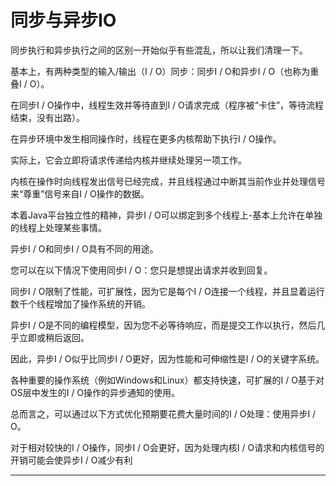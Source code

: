 # 同步与异步IO

同步执行和异步执行之间的区别一开始似乎有些混乱，所以让我们清理一下。

基本上，有两种类型的输入/输出（I / O）同步：同步I / O和异步I / O（也称为重叠I / O）。

在同步I / O操作中，线程生效并等待直到I / O请求完成（程序被“卡住”，等待流程结束，没有出路）。

在异步环境中发生相同操作时，线程在更多内核帮助下执行I / O操作。

实际上，它会立即将请求传递给内核并继续处理另一项工作。

内核在操作时向线程发出信号已经完成，并且线程通过中断其当前作业并处理信号来“尊重”信号来自I / O操作的数据。

本着Java平台独立性的精神，异步I / O可以绑定到多个线程上-基本上允许在单独的线程上处理某些事情。

异步I / O和同步I / O具有不同的用途。

您可以在以下情况下使用同步I / O：您只是想提出请求并收到回复。

同步I / O限制了性能，可扩展性，因为它是每个I / O连接一个线程，并且显着运行数千个线程增加了操作系统的开销。

异步I / O是不同的编程模型，因为您不必等待响应，而是提交工作以执行，然后几乎立即或稍后返回。

因此，异步I / O似乎比同步I / O更好，因为性能和可伸缩性是I / O的关键字系统。

各种重要的操作系统（例如Windows和Linux）都支持快速，可扩展的I / O基于对OS层中发生的I / O操作的异步通知的使用。

总而言之，可以通过以下方式优化预期要花费大量时间的I / O处理：使用异步I / O。

对于相对较快的I / O操作，同步I / O会更好，因为处理内核I / O请求和内核信号的开销可能会使异步I / O减少有利

----
